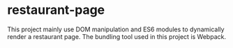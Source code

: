 # restaurant-page
This project mainly use DOM manipulation and ES6 modules to dynamically render a restaurant page. The bundling tool used in this project is Webpack. 
